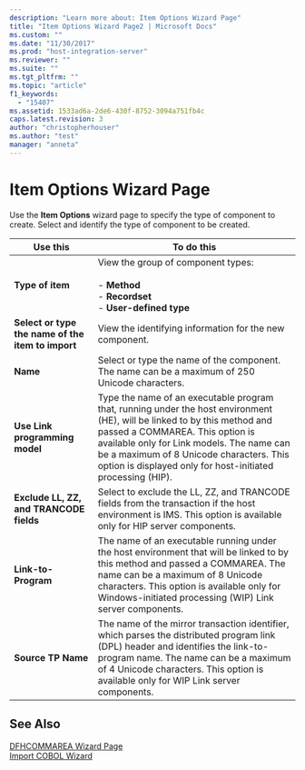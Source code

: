 ```yaml
---
description: "Learn more about: Item Options Wizard Page"
title: "Item Options Wizard Page2 | Microsoft Docs"
ms.custom: ""
ms.date: "11/30/2017"
ms.prod: "host-integration-server"
ms.reviewer: ""
ms.suite: ""
ms.tgt_pltfrm: ""
ms.topic: "article"
f1_keywords: 
  - "15407"
ms.assetid: 1533ad6a-2de6-430f-8752-3094a751fb4c
caps.latest.revision: 3
author: "christopherhouser"
ms.author: "test"
manager: "anneta"
---
```

# Item Options Wizard Page
Use the **Item Options** wizard page to specify the type of component to create. Select and identify the type of component to be created.  
  
|Use this|To do this|  
|--------------|----------------|  
|**Type of item**|View the group of component types:<br /><br /> -   **Method**<br />-   **Recordset**<br />-   **User-defined type**|  
|**Select or type the name of the item to import**|View the identifying information for the new component.|  
|**Name**|Select or type the name of the component. The name can be a maximum of 250 Unicode characters.|  
|**Use Link programming model**|Type the name of an executable program that, running under the host environment (HE), will be linked to by this method and passed a COMMAREA. This option is available only for Link models. The name can be a maximum of 8 Unicode characters. This option is displayed only for host-initiated processing (HIP).|  
|**Exclude LL, ZZ, and TRANCODE fields**|Select to exclude the LL, ZZ, and TRANCODE fields from the transaction if the host environment is IMS. This option is available only for HIP server components.|  
|**Link-to-Program**|The name of an executable running under the host environment that will be linked to by this method and passed a COMMAREA. The name can be a maximum of 8 Unicode characters. This option is available only for Windows-initiated processing (WIP) Link server components.|  
|**Source TP Name**|The name of the mirror transaction identifier, which parses the distributed program link (DPL) header and identifies the link-to-program name. The name can be a maximum of 4 Unicode characters. This option is available only for WIP Link server components.|  
  
## See Also  
 [DFHCOMMAREA Wizard Page](../core/dfhcommarea-wizard-page1.md)   
 [Import COBOL Wizard](../core/import-cobol-wizard2.md)
